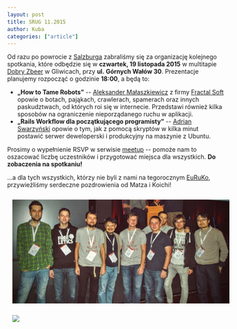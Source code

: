 ```yaml
---
layout: post
title: SRUG 11.2015
author: Kuba
categories: ["article"]
---
```


Od razu po powrocie z [Salzburga](http://www.euruko2015.org/) zabraliśmy
się za organizację kolejnego spotkania, które odbędzie się w **czwartek,
19&nbsp;listopada&nbsp;2015** w multitapie [Dobry
Zbeer](https://www.facebook.com/DobryZbeer/) w Gliwicach, przy
**ul. Górnych&nbsp;Wałów&nbsp;30**. Prezentacje planujemy rozpocząć o
godzinie **18:00**, a będą to:

-   **„How to Tame Robots”** -- [Aleksander
    Małaszkiewicz](https://github.com/torrocus) z firmy [Fractal
    Soft](http://fractalsoft.org/pl) opowie o botach, pająkach,
    crawlerach, spamerach oraz innych paskudztwach, od których roi się
    w internecie. Przedstawi również kilka sposobów na ograniczenie
    nieporządanego ruchu w aplikacji.
-   **„Rails Workflow dla początkującego programisty”** -- [Adrian
    Swarzyński](https://github.com/swarzynski) opowie o tym, jak z
    pomocą skryptów w kilka minut postawić serwer deweloperski i
    produkcyjny na maszynie z Ubuntu.

Prosimy o wypełnienie RSVP w serwisie
[meetup](http://www.meetup.com/srugpl/events/226560913/) -- pomoże nam
to oszacować liczbę uczestników i przygotować miejsca dla wszystkich.
**Do zobaczenia na spotkaniu!**

…a dla tych wszystkich, którzy nie byli z nami na tegorocznym
[EuRuKo](http://www.euruko2015.org/), przywieźliśmy serdeczne
pozdrowienia od Matza i Koichi!

<div class="text-center" style="display: block; width: 100%; padding: 0.75rem;">
    <img src="/assets/matz-5.jpg" class="img-thumbnail">
</div>

<a href="https://maps.google.com/maps?hl=pl&geocode=&q=Gornych+Walow+30+Gliwice&ll=50.291779,18.672595&z=14" class="text-center" style="display: block; width: 100%; padding: 0.75rem;">
    <img src="https://maps.google.com/maps/api/staticmap?center=50.291779,18.672595&zoom=14&markers=color:red|label:A|50.2936735,18.6604032&size=680x400&sensor=false&scale=2" class="img-thumbnail">
</a>
